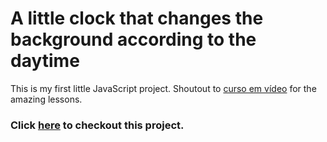 # A little clock that changes the background according to the daytime

This is my first little JavaScript project. Shoutout to [curso em vídeo](https://github.com/cursoemvideo) for the amazing lessons.

### Click [here](https://anatrechau.github.io/PokeClock/) to checkout this project.
